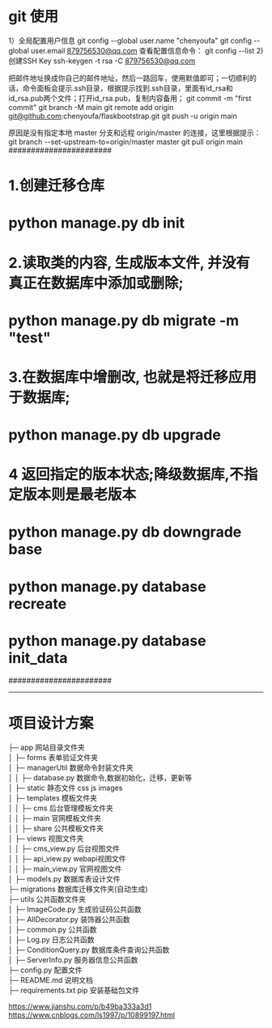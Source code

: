 # git 使用
1）全局配置用户信息
git config --global user.name "chenyoufa"
git config --global user.email 879756530@qq.com
查看配置信息命令：
git config --list
2) 创建SSH Key
ssh-keygen -t rsa -C 879756530@qq.com

把邮件地址换成你自己的邮件地址，然后一路回车，使用默值即可；一切顺利的话，命令面板会提示.ssh目录，根据提示找到.ssh目录，里面有id_rsa和id_rsa.pub两个文件；打开id_rsa.pub，复制内容备用；
git commit -m "first commit"
git branch -M main
git remote add origin git@github.com:chenyoufa/flaskbootstrap.git
git push -u origin main

原因是没有指定本地 master 分支和远程 origin/master 的连接，这里根据提示：
git branch --set-upstream-to=origin/master master
git pull origin main
#######################

# 1.创建迁移仓库
#  python manage.py  db init

# 2.读取类的内容, 生成版本文件, 并没有真正在数据库中添加或删除;
# python manage.py db migrate -m "test"

# 3.在数据库中增删改, 也就是将迁移应用于数据库;
#  python manage.py  db upgrade 

# 4 返回指定的版本状态;降级数据库,不指定版本则是最老版本
#  python manage.py  db downgrade base 

# python manage.py database recreate
# python manage.py database init_data

#######################
***
# 项目设计方案
├─ app 网站目录文件夹<br/>
│  ├─ forms 表单验证文件夹<br/>
│  ├─ managerUtil 数据命令封装文件夹<br/>
│  │  ├─ database.py 数据命令,数据初始化，迁移，更新等<br/>
│  ├─ static 静态文件 css js images<br/>
│  ├─ templates 模板文件夹<br/>
│  │  ├─ cms  后台管理模板文件夹<br/>
│  │  ├─ main 官网模板文件夹<br/>
│  │  ├─ share 公共模板文件夹<br/>
│  ├─ views 视图文件夹<br/>
│  │  ├─ cms_view.py 后台视图文件<br/>
│  │  ├─ api_view.py webapi视图文件<br/>
│  │  ├─ main_view.py 官网视图文件<br/>
│  ├─ models.py 数据库表设计文件<br/>
├─ migrations 数据库迁移文件夹(自动生成)<br/>
├─ utils 公共函数文件夹<br/>
│  ├─ ImageCode.py 生成验证码公共函数<br/>
│  ├─ AllDecorator.py 装饰器公共函数<br/>
│  ├─ common.py 公共函数<br/>
│  ├─ Log.py 日志公共函数<br/>
│  ├─ ConditionQuery.py 数据库条件查询公共函数<br/>
│  ├─ ServerInfo.py 服务器信息公共函数<br/>
├─ config.py 配置文件<br/>
├─ README.md 说明文档<br/>
├─ requirements.txt pip 安装基础包文件<br/>



https://www.jianshu.com/p/b49ba333a3d1
https://www.cnblogs.com/ls1997/p/10899197.html